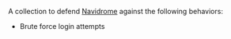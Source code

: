 A collection to defend [Navidrome](https://www.navidrome.org/) against the following behaviors:
 - Brute force login attempts
